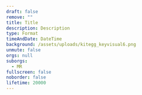 ```yaml
---
draft: false
remove: ""
title: Title
description: Description
type: Format
timeAndDate: DateTime
background: /assets/uploads/kitegg_keyvisual6.png
unmute: false
orgs: null
suborgs:
  - MR
fullscreen: false
noborder: false
lifetime: 20000
---
```

